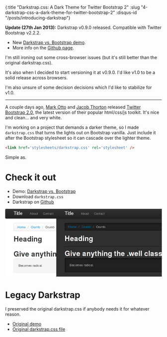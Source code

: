 {:title "Darkstrap.css: A Dark Theme for Twitter Bootstrap 2"
 :slug "4-darkstrap-css-a-dark-theme-for-twitter-bootstrap-2"
 :disqus-id "/posts/introducing-darkstrap"}

**Update (27th Jan 2013):** Darkstrap v0.9.0 released. Compatible with Twitter Bootstrap v2.2.2.

* New [Darkstrap vs. Bootstrap demo](/bag/darkstrap/darkstrap.html).
* More info on the [Github page](https://github.com/danneu/darkstrap).

I'm still ironing out some cross-browser issues (but it's still better than the original darkstrap.css).

It's also when I decided to start versioning it at v0.9.0. I'd like v1.0 to be a solid release across browsers.

I'm also unsure of some decision decisions which I'd like to stabilize for v1.0.

----

A couple days ago, [Mark Otto](http://twitter.com/mdo) and [Jacob Thorton](http://twitter.com/fat) released [Twitter Bootstrap 2.0](http://twitter.github.com/bootstrap/), the latest version of their popular html/css/js toolkit. It's nice and clean... and very white.

I'm working on a project that demands a darker theme, so I made `darkstrap.css` that turns the lights out on Bootstrap vanilla. Just include it after the Bootstrap stylesheet so it can cascade over the lighter theme.

```html
<link href='stylesheets/darkstrap.css' rel='stylesheet' />
```

Simple as.

# Check it out

* Demo: [Darkstrap vs. Bootstrap](/bag/darkstrap/darkstrap.html)
* Download `darkstrap.css`
* Darkstrap on [Github](https://github.com/danneu/darkstrap) 

![Comparison of Bootstrap and Darkstrap colors](img/comparison.png "Bootstrap Vanilla vs Darkstrap")

# Legacy Darkstrap

I preserved the original darkstrap.css if anybody needs it for whatever reason.

* [Original demo](/bag/darkstrap/legacy/darkstrap.html)
* [Original darkstrap.css file](/bag/darkstrap/legacy/css/darkstrap.css)
